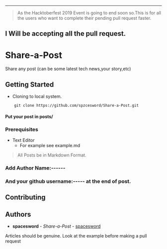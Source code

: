 
----
> As the Hacktoberfest 2019 Event is going to end soon so.This is for all the users who want to complete their pending pull request faster.
## I Will be accepting all the pull request.

# Share-a-Post

Share any post (can be some latest tech news,your story,etc)

## Getting Started

- Cloning to local system.
```
	git clone https://github.com/spzcesword/Share-a-Post.git
```

#### Put your post in posts/

### Prerequisites

- Text Editor
	- For example see example.md
> All Posts be in Markdown Format.
### Add Author Name:------
### And your github username:----- at the end of post.
## Contributing

## Authors

* **spacesword** - *Share-a-Post* - [spacesword](https://github.com/spacesword)

Articles should be genuine. Look at the example before making a pull request
